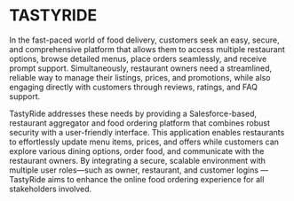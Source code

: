 # TASTYRIDE
In the fast-paced world of food delivery, customers seek an easy, secure, and comprehensive platform that allows them to access multiple restaurant options, 
browse detailed menus, place orders seamlessly, and receive prompt support. Simultaneously, restaurant owners need a streamlined, reliable way to manage their listings,
prices, and promotions, while also engaging directly with customers through reviews, ratings, and FAQ support.

TastyRide addresses these needs by providing a Salesforce-based, restaurant aggregator and food ordering platform that combines robust security with a user-friendly interface. 
This application enables restaurants to effortlessly update menu items, prices, and offers while customers can explore various dining options, order food, and communicate with 
the restaurant owners. By integrating a secure, scalable environment with multiple user roles—such as owner, restaurant, and customer logins — TastyRide aims to enhance 
the online food ordering experience for all stakeholders involved.
